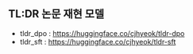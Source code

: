 
## TL:DR 논문 재현 모델
- tldr_dpo : https://huggingface.co/cjhyeok/tldr-dpo
- tldr_sft : https://huggingface.co/cjhyeok/tldr-sft
